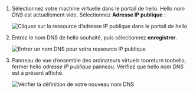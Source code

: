 
1. Sélectionnez votre machine virtuelle dans le portail de hello. Hello *nom DNS* est actuellement vide. Sélectionnez **Adresse IP publique** :
   
   ![Cliquez sur la ressource d’adresse IP publique dans le portail de hello](./media/virtual-machines-common-portal-create-fqdn/locatePublicIP.PNG)

2. Entrez le nom DNS de hello souhaité, puis sélectionnez **enregistrer**.
   
   ![Entrer un nom DNS pour votre ressource IP publique](./media/virtual-machines-common-portal-create-fqdn/dnsNameLabel.PNG)
 

3. Panneau de vue d’ensemble des ordinateurs virtuels tooreturn toohello, fermer hello *adresse IP publique* panneau. Vérifiez que hello *nom DNS* est à présent affiché.
   
   ![Vérifier la définition de votre nouveau nom DNS](./media/virtual-machines-common-portal-create-fqdn/fqdnCreated.PNG)

